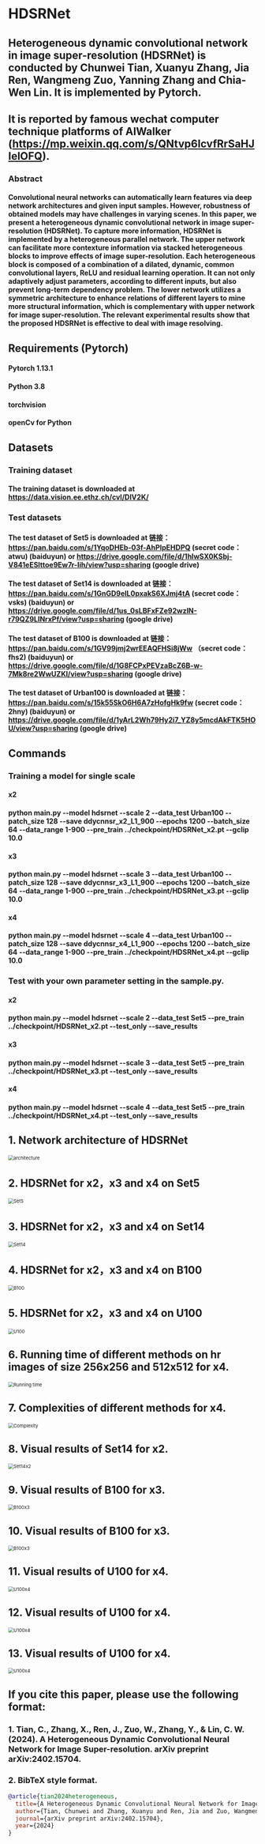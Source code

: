 # HDSRNet
## Heterogeneous dynamic convolutional network in image super-resolution (HDSRNet) is conducted by Chunwei Tian, Xuanyu Zhang, Jia Ren, Wangmeng Zuo, Yanning Zhang and Chia-Wen Lin. It is implemented by Pytorch. 
## It is reported by famous wechat computer technique platforms of AIWalker (https://mp.weixin.qq.com/s/QNtvp6IcvfRrSaHJIelOFQ).

### Abstract
#### Convolutional neural networks can automatically learn features via deep network architectures and given input samples. However, robustness of obtained models may have challenges in varying scenes. In this paper, we present a heterogeneous dynamic convolutional network in image super-resolution (HDSRNet). To capture more information, HDSRNet is implemented by a heterogeneous parallel network. The upper network can facilitate more contexture information via stacked heterogeneous blocks to improve effects of image super-resolution. Each heterogeneous block is composed of a combination of a dilated, dynamic, common convolutional layers, ReLU and residual learning operation. It can not only adaptively adjust parameters, according to different inputs, but also prevent long-term dependency problem. The lower network utilizes a symmetric architecture to enhance relations of different layers to mine more structural information, which is complementary with upper network for image super-resolution. The relevant experimental results show that the proposed HDSRNet is effective to deal with image resolving.



## Requirements (Pytorch)  
#### Pytorch 1.13.1

#### Python 3.8

#### torchvision

#### openCv for Python

## Datasets
### Training dataset

#### The training dataset is downloaded at https://data.vision.ee.ethz.ch/cvl/DIV2K/

### Test datasets

#### The test dataset of Set5 is downloaded at 链接：https://pan.baidu.com/s/1YqoDHEb-03f-AhPIpEHDPQ (secret code：atwu) (baiduyun) or https://drive.google.com/file/d/1hlwSX0KSbj-V841eESlttoe9Ew7r-Iih/view?usp=sharing (google drive)

#### The test dataset of Set14 is downloaded at 链接：https://pan.baidu.com/s/1GnGD9elL0pxakS6XJmj4tA (secret code：vsks) (baiduyun) or https://drive.google.com/file/d/1us_0sLBFxFZe92wzIN-r79QZ9LINrxPf/view?usp=sharing (google drive)

#### The test dataset of B100 is downloaded at 链接：https://pan.baidu.com/s/1GV99jmj2wrEEAQFHSi8jWw （secret code：fhs2) (baiduyun) or https://drive.google.com/file/d/1G8FCPxPEVzaBcZ6B-w-7Mk8re2WwUZKl/view?usp=sharing (google drive)

#### The test dataset of Urban100 is downloaded at 链接：https://pan.baidu.com/s/15k55SkO6H6A7zHofgHk9fw (secret code：2hny) (baiduyun) or https://drive.google.com/file/d/1yArL2Wh79Hy2i7_YZ8y5mcdAkFTK5HOU/view?usp=sharing (google drive)

## Commands
### Training a model for single scale

#### x2
#### python main.py --model hdsrnet --scale 2  --data_test Urban100 --patch_size 128 --save ddycnnsr_x2_L1_900  --epochs 1200   --batch_size 64 --data_range 1-900 --pre_train ../checkpoint/HDSRNet_x2.pt --gclip 10.0
#### x3
#### python main.py --model hdsrnet --scale 3  --data_test Urban100 --patch_size 128 --save ddycnnsr_x3_L1_900  --epochs 1200   --batch_size 64 --data_range 1-900 --pre_train ../checkpoint/HDSRNet_x3.pt --gclip 10.0
#### x4
#### python main.py --model hdsrnet --scale 4  --data_test Urban100 --patch_size 128 --save ddycnnsr_x4_L1_900  --epochs 1200   --batch_size 64 --data_range 1-900 --pre_train ../checkpoint/HDSRNet_x4.pt --gclip 10.0

### Test with your own parameter setting in the sample.py.
#### x2
#### python main.py --model hdsrnet --scale 2  --data_test Set5  --pre_train ../checkpoint/HDSRNet_x2.pt --test_only --save_results
#### x3
#### python main.py --model hdsrnet --scale 3  --data_test Set5  --pre_train ../checkpoint/HDSRNet_x3.pt --test_only --save_results
#### x4
#### python main.py --model hdsrnet --scale 4  --data_test Set5  --pre_train ../checkpoint/HDSRNet_x4.pt --test_only --save_results


## 1. Network architecture of HDSRNet

<img src="./results/Figure1.png" alt="architecture" style="zoom:67%;" />

## 2. HDSRNet for x2，x3 and x4 on Set5

<img src="./results/Set5.png" alt="Set5" style="zoom:67%;" />

## 3. HDSRNet for x2，x3 and x4 on Set14

<img src="./results/Set14.png" alt="Set14" style="zoom:67%;" />

## 4. HDSRNet for x2，x3 and x4  on B100

<img src="./results/B100.png" alt="B100" style="zoom:67%;" />

## 5. HDSRNet for x2，x3 and x4  on U100

<img src="./results/U100.png" alt="U100" style="zoom:67%;" />

## 6. Running time of different methods on hr images of size 256x256 and 512x512 for x4.

<img src="./results/Running time.png" alt="Running time" style="zoom:67%;" />

## 7. Complexities of different methods for x4.

<img src="./results/Complexity.png" alt="Complexity" style="zoom:67%;" />

## 8. Visual results of Set14 for x2.

<img src="./results/Figure2.png" alt="Set14x2" style="zoom:67%;" />

## 9. Visual results of B100 for x3.

<img src="./results/Figure3.png" alt="B100x3" style="zoom:67%;" />

## 10. Visual results of B100 for x3.

<img src="./results/Figure4.png" alt="B100x3" style="zoom:67%;" />

## 11. Visual results of U100 for x4.

<img src="./results/Figure5.png" alt="U100x4" style="zoom:67%;" />

## 12. Visual results of U100 for x4.

<img src="./results/Figure6.png" alt="U100x4" style="zoom:67%;" />

## 13. Visual results of U100 for x4.

<img src="./results/Figure7.png" alt="U100x4" style="zoom:67%;" />

## If you cite this paper, please use the following format:

### 1. Tian, C., Zhang, X., Ren, J., Zuo, W., Zhang, Y., & Lin, C. W. (2024). A Heterogeneous Dynamic Convolutional Neural Network for Image Super-resolution. arXiv preprint arXiv:2402.15704.
### 2. BibTeX style format.
```BibTeX
@article{tian2024heterogeneous,
  title={A Heterogeneous Dynamic Convolutional Neural Network for Image Super-resolution},
  author={Tian, Chunwei and Zhang, Xuanyu and Ren, Jia and Zuo, Wangmeng and Zhang, Yanning and Lin, Chia-Wen},
  journal={arXiv preprint arXiv:2402.15704},
  year={2024}
}
```
